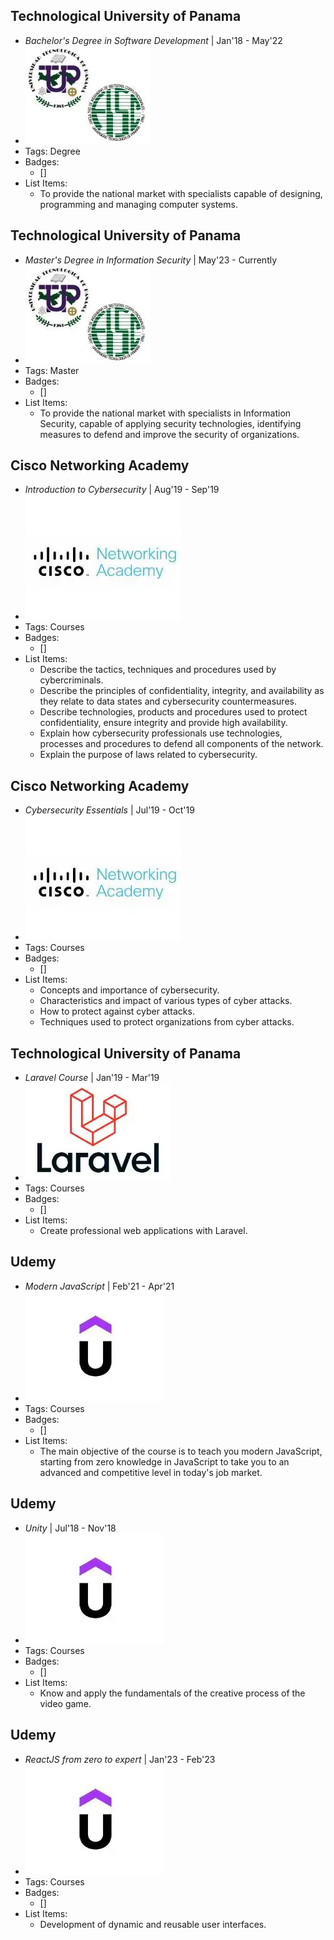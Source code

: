 <!-- University -->
## Technological University of Panama
- *Bachelor's Degree in Software Development* | Jan'18 - May'22
- ![logo512](../assets/logoUTP.webp)
- Tags: Degree
- Badges:
  - []
- List Items:
  - To provide the national market with specialists capable of designing, programming and managing computer systems.

## Technological University of Panama
- *Master's Degree in Information Security* | May'23 - Currently
- ![logo512](../assets/logoUTP.webp)
- Tags: Master
- Badges:
  - []
- List Items:
  - To provide the national market with specialists in Information Security, capable of applying security technologies, identifying measures to defend and improve the security of organizations.

<!-- ## Technological University of Panama
- *Master's Degree in Information Security* | May'23 - Currently
- ![logo512](../assets/logoUTP.webp)
- Tags: Master
- Badges:
  - []
- List Items:
  - Apply security technologies, identify measures to defend and improve the security of organizations. -->

<!-- Courses -->
## Cisco Networking Academy
- *Introduction to Cybersecurity* | Aug'19 - Sep'19
- ![logo512](../assets/cisco.webp)
- Tags: Courses
- Badges:
  - []
- List Items:
  - Describe the tactics, techniques and procedures used by cybercriminals.
  - Describe the principles of confidentiality, integrity, and availability as they relate to data states and cybersecurity countermeasures.
  - Describe technologies, products and procedures used to protect confidentiality, ensure integrity and provide high availability.
  - Explain how cybersecurity professionals use technologies, processes and procedures to defend all components of the network.
  - Explain the purpose of laws related to cybersecurity.

## Cisco Networking Academy
- *Cybersecurity Essentials* | Jul'19 - Oct'19
- ![logo512](../assets/cisco.webp)
- Tags: Courses
- Badges:
  - []
- List Items:
  - Concepts and importance of cybersecurity.
  - Characteristics and impact of various types of cyber attacks.
  - How to protect against cyber attacks.
  - Techniques used to protect organizations from cyber attacks.

## Technological University of Panama
- *Laravel Course* | Jan'19 - Mar'19
- ![logo512](../assets/laravel.webp)
- Tags: Courses
- Badges:
  - []
- List Items:
  - Create professional web applications with Laravel.

## Udemy
- *Modern JavaScript* | Feb'21 - Apr'21
- ![logo512](../assets/udemy.webp)
- Tags: Courses
- Badges:
  - []
- List Items:
  - The main objective of the course is to teach you modern JavaScript, starting from zero knowledge in JavaScript to take you to an advanced and competitive level in today's job market.

## Udemy
- *Unity* | Jul'18 - Nov'18
- ![logo512](../assets/udemy.webp)
- Tags: Courses
- Badges:
  - []
- List Items:
  - Know and apply the fundamentals of the creative process of the video game.

## Udemy
- *ReactJS from zero to expert* | Jan'23 - Feb'23
- ![logo512](../assets/udemy.webp)
- Tags: Courses
- Badges:
  - []
- List Items:
  - Development of dynamic and reusable user interfaces.